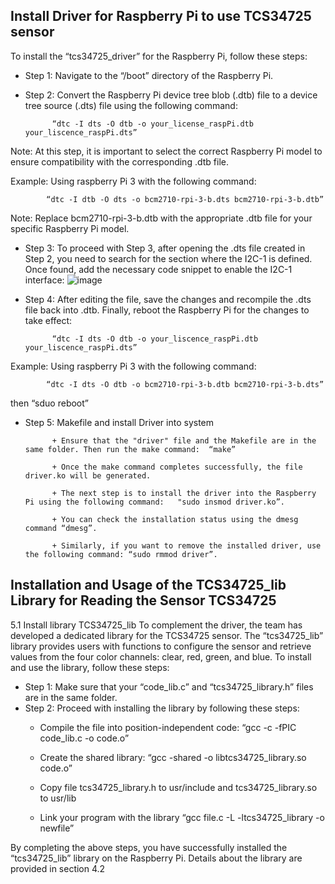 ## Install Driver for Raspberry Pi to use TCS34725 sensor

To install the “tcs34725_driver” for the Raspberry Pi, follow these steps:

- Step 1:  Navigate to the “/boot” directory of the Raspberry Pi.

- Step 2: Convert the Raspberry Pi device tree blob (.dtb) file to a device tree source (.dts) file using the following command:

            “dtc -I dts -O dtb -o your_license_raspPi.dtb your_liscence_raspPi.dts”

Note: At this step, it is important to select the correct Raspberry Pi model to ensure compatibility with the corresponding .dtb file.

Example: Using raspberry Pi 3 with the following command:

            “dtc -I dtb -O dts -o bcm2710-rpi-3-b.dts bcm2710-rpi-3-b.dtb”
            
Note: Replace bcm2710-rpi-3-b.dtb with the appropriate .dtb file for your specific Raspberry Pi model.

- Step 3: To proceed with Step 3, after opening the .dts file created in Step 2, you need to search for the section where the I2C-1 is defined. Once found, add the necessary code snippet to enable the I2C-1 interface:
![image](https://github.com/user-attachments/assets/eade3492-2507-4dcd-b002-fb5a7a0104bb)

- Step 4: After editing the file, save the changes and recompile the .dts file back into .dtb. Finally, reboot the Raspberry Pi for the changes to take effect:

            “dtc -I dts -O dtb -o your_liscence_raspPi.dtb your_liscence_raspPi.dts”

Example: Using raspberry Pi 3 with the following command:

            “dtc -I dts -O dtb -o bcm2710-rpi-3-b.dtb bcm2710-rpi-3-b.dts”
then 
            “sduo reboot”

- Step 5: Makefile and install Driver into system

            + Ensure that the "driver" file and the Makefile are in the same folder. Then run the make command:  “make”
  
            + Once the make command completes successfully, the file driver.ko will be generated.
  
            + The next step is to install the driver into the Raspberry Pi using the following command:   "sudo insmod driver.ko”.

            + You can check the installation status using the dmesg command “dmesg”.
  
            + Similarly, if you want to remove the installed driver, use the following command: “sudo rmmod driver”.

## Installation and Usage of the TCS34725_lib Library for Reading the Sensor TCS34725
5.1	Install library TCS34725_lib
To complement the driver, the team has developed a dedicated library for the TCS34725 sensor. The “tcs34725_lib” library provides users with functions to configure the sensor and retrieve values from the four color channels: clear, red, green, and blue. To install and use the library, follow these steps:
- Step 1: Make sure that your “code_lib.c” and “tcs34725_library.h” files are in the same folder.
- Step 2: Proceed with installing the library by following these steps:
   +	Compile the file into position-independent code: “gcc -c -fPIC code_lib.c -o code.o”
     
   +	Create the shared library: “gcc -shared -o libtcs34725_library.so code.o”
  
   + 	Copy file tcs34725_library.h to usr/include and tcs34725_library.so to usr/lib
 	
   + 	Link your program with the library  “gcc file.c -L -ltcs34725_library -o newfile”
  
By completing the above steps, you have successfully installed the “tcs34725_lib” library on the Raspberry Pi. Details about the library are provided in section 4.2
